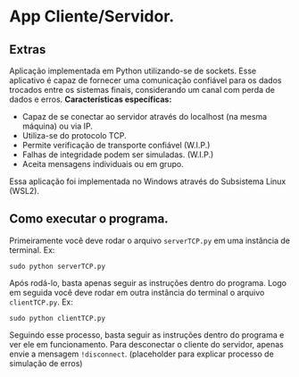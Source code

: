 # App Cliente/Servidor.

## Extras

Aplicação implementada em Python utilizando-se de sockets. Esse aplicativo é capaz de fornecer uma comunicação confiável para os dados trocados entre os sistemas finais, considerando um canal com perda de dados e erros.
**Características específicas:**
- Capaz de se conectar ao servidor através do localhost (na mesma máquina) ou via IP.
- Utiliza-se do protocolo TCP.
- Permite verificação de transporte confiável (W.I.P.)
- Falhas de integridade podem ser simuladas. (W.I.P.)
- Aceita mensagens individuais ou em grupo.

Essa aplicação foi implementada no Windows através do Subsistema Linux (WSL2).

## Como executar o programa.
Primeiramente você deve rodar o arquivo `serverTCP.py` em uma instância de terminal. Ex:
```
sudo python serverTCP.py
```
Após rodá-lo, basta apenas seguir as instruções dentro do programa.
Logo em seguida você deve rodar em outra instância do terminal o arquivo `clientTCP.py`. Ex:
```
sudo python clientTCP.py
```
Seguindo esse processo, basta seguir as instruções dentro do programa e ver ele em funcionamento. Para desconectar o cliente do servidor, apenas envie a mensagem `!disconnect`.
(placeholder para explicar processo de simulação de erros)

